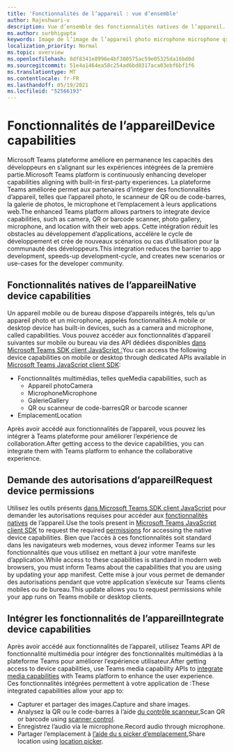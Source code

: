 ```yaml
---
title: 'Fonctionnalités de l’appareil : vue d’ensemble'
author: Rajeshwari-v
description: Vue d’ensemble des fonctionnalités natives de l’appareil.
ms.author: surbhigupta
keywords: Image de l’image de l’appareil photo microphone microphone qr code code-barres analyser les fonctionnalités natives d’autorisations de l’appareil
localization_priority: Normal
ms.topic: overview
ms.openlocfilehash: 8df8341e8996e4bf380575ac59e05325da16bd0d
ms.sourcegitcommit: 51e4a1464ea58c254ad6bd0317aca03ebf6bf1f6
ms.translationtype: MT
ms.contentlocale: fr-FR
ms.lasthandoff: 05/19/2021
ms.locfileid: "52566193"
---
```

# <a name="device-capabilities"></a><span data-ttu-id="c543f-104">Fonctionnalités de l’appareil</span><span class="sxs-lookup"><span data-stu-id="c543f-104">Device capabilities</span></span>

<span data-ttu-id="c543f-105">Microsoft Teams plateforme améliore en permanence les capacités des développeurs en s’alignant sur les expériences intégrées de la première partie.</span><span class="sxs-lookup"><span data-stu-id="c543f-105">Microsoft Teams platform is continuously enhancing developer capabilities aligning with built-in first-party experiences.</span></span> <span data-ttu-id="c543f-106">La plateforme Teams améliorée permet aux partenaires d’intégrer des fonctionnalités d’appareil, telles que l’appareil photo, le scanneur de QR ou de code-barres, la galerie de photos, le microphone et l’emplacement à leurs applications web.</span><span class="sxs-lookup"><span data-stu-id="c543f-106">The enhanced Teams platform allows partners to integrate device capabilities, such as camera, QR or barcode scanner, photo gallery, microphone, and location with their web apps.</span></span> <span data-ttu-id="c543f-107">Cette intégration réduit les obstacles au développement d’applications, accélère le cycle de développement et crée de nouveaux scénarios ou cas d’utilisation pour la communauté des développeurs.</span><span class="sxs-lookup"><span data-stu-id="c543f-107">This integration reduces the barrier to app development, speeds-up development-cycle, and creates new scenarios or use-cases for the developer community.</span></span>

## <a name="native-device-capabilities"></a><span data-ttu-id="c543f-108">Fonctionnalités natives de l’appareil</span><span class="sxs-lookup"><span data-stu-id="c543f-108">Native device capabilities</span></span>

<span data-ttu-id="c543f-109">Un appareil mobile ou de bureau dispose d’appareils intégrés, tels qu’un appareil photo et un microphone, appelés fonctionnalités.</span><span class="sxs-lookup"><span data-stu-id="c543f-109">A mobile or desktop device has built-in devices, such as a camera and microphone, called capabilities.</span></span> <span data-ttu-id="c543f-110">Vous pouvez accéder aux fonctionnalités d’appareil suivantes sur mobile ou bureau via des API dédiées disponibles [dans Microsoft Teams SDK client JavaScript :](/javascript/api/overview/msteams-client?view=msteams-client-js-latest&preserve-view=true)</span><span class="sxs-lookup"><span data-stu-id="c543f-110">You can access the following device capabilities on mobile or desktop through dedicated APIs available in [Microsoft Teams JavaScript client SDK](/javascript/api/overview/msteams-client?view=msteams-client-js-latest&preserve-view=true):</span></span>
* <span data-ttu-id="c543f-111">Fonctionnalités multimédias, telles que</span><span class="sxs-lookup"><span data-stu-id="c543f-111">Media capabilities, such as</span></span>
    * <span data-ttu-id="c543f-112">Appareil photo</span><span class="sxs-lookup"><span data-stu-id="c543f-112">Camera</span></span>
    * <span data-ttu-id="c543f-113">Microphone</span><span class="sxs-lookup"><span data-stu-id="c543f-113">Microphone</span></span>
    * <span data-ttu-id="c543f-114">Galerie</span><span class="sxs-lookup"><span data-stu-id="c543f-114">Gallery</span></span>
    * <span data-ttu-id="c543f-115">QR ou scanneur de code-barres</span><span class="sxs-lookup"><span data-stu-id="c543f-115">QR or barcode scanner</span></span>
* <span data-ttu-id="c543f-116">Emplacement</span><span class="sxs-lookup"><span data-stu-id="c543f-116">Location</span></span>

<span data-ttu-id="c543f-117">Après avoir accédé aux fonctionnalités de l’appareil, vous pouvez les intégrer à Teams plateforme pour améliorer l’expérience de collaboration.</span><span class="sxs-lookup"><span data-stu-id="c543f-117">After getting access to the device capabilities, you can integrate them with Teams platform to enhance the collaborative experience.</span></span> 

## <a name="request-device-permissions"></a><span data-ttu-id="c543f-118">Demande des autorisations d’appareil</span><span class="sxs-lookup"><span data-stu-id="c543f-118">Request device permissions</span></span>

<span data-ttu-id="c543f-119">Utilisez les outils présents [dans Microsoft Teams SDK client JavaScript](/javascript/api/overview/msteams-client?view=msteams-client-js-latest&preserve-view=true) pour demander les autorisations requises pour accéder aux [fonctionnalités natives](native-device-permissions.md) de l’appareil.</span><span class="sxs-lookup"><span data-stu-id="c543f-119">Use the tools present in [Microsoft Teams JavaScript client SDK](/javascript/api/overview/msteams-client?view=msteams-client-js-latest&preserve-view=true) to request the required  [permissions](native-device-permissions.md) for accessing the native device capabilities.</span></span> <span data-ttu-id="c543f-120">Bien que l’accès à ces fonctionnalités soit standard dans les navigateurs web modernes, vous devez informer Teams sur les fonctionnalités que vous utilisez en mettant à jour votre manifeste d’application.</span><span class="sxs-lookup"><span data-stu-id="c543f-120">While access to these capabilities is standard in modern web browsers, you must inform Teams about the capabilities that you are using by updating your app manifest.</span></span> <span data-ttu-id="c543f-121">Cette mise à jour vous permet de demander des autorisations pendant que votre application s’exécute sur Teams clients mobiles ou de bureau.</span><span class="sxs-lookup"><span data-stu-id="c543f-121">This update allows you to request permissions while your app runs on Teams mobile or desktop clients.</span></span>
 
 ## <a name="integrate-device-capabilities"></a><span data-ttu-id="c543f-122">Intégrer les fonctionnalités de l’appareil</span><span class="sxs-lookup"><span data-stu-id="c543f-122">Integrate device capabilities</span></span>

<span data-ttu-id="c543f-123">Après avoir accédé aux fonctionnalités de l’appareil, [](mobile-camera-image-permissions.md) utilisez Teams API de fonctionnalité multimédia pour intégrer des fonctionnalités multimédias à la plateforme Teams pour améliorer l’expérience utilisateur.</span><span class="sxs-lookup"><span data-stu-id="c543f-123">After getting access to device capabilities, use Teams media capability APIs to [integrate media capabilities](mobile-camera-image-permissions.md) with Teams platform to enhance the user experience.</span></span> <span data-ttu-id="c543f-124">Ces fonctionnalités intégrées permettent à votre application de :</span><span class="sxs-lookup"><span data-stu-id="c543f-124">These integrated capabilities allow your app to:</span></span>

* <span data-ttu-id="c543f-125">Capturer et partager des images.</span><span class="sxs-lookup"><span data-stu-id="c543f-125">Capture and share images.</span></span>
* <span data-ttu-id="c543f-126">Analysez la QR ou le code-barres à l’aide [du contrôle scanneur.](qr-barcode-scanner-capability.md)</span><span class="sxs-lookup"><span data-stu-id="c543f-126">Scan QR or barcode using [scanner control](qr-barcode-scanner-capability.md).</span></span>
* <span data-ttu-id="c543f-127">Enregistrez l’audio via le microphone.</span><span class="sxs-lookup"><span data-stu-id="c543f-127">Record audio through microphone.</span></span>
* <span data-ttu-id="c543f-128">Partager l’emplacement à [l’aide du s picker d’emplacement.](location-capability.md)</span><span class="sxs-lookup"><span data-stu-id="c543f-128">Share location using [location picker](location-capability.md).</span></span>
